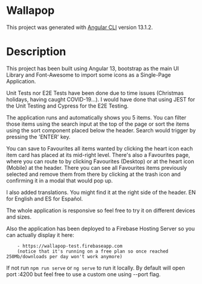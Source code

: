 # Wallapop

This project was generated with [Angular CLI](https://github.com/angular/angular-cli) version 13.1.2.

# Description

This project has been built using Angular 13, bootstrap as the main UI Library and Font-Awesome to import some icons as a Single-Page Application.

Unit Tests nor E2E Tests have been done due to time issues (Christmas holidays, having caught COVID-19...). I would have done that using JEST for the Unit Testing and Cypress for the E2E Testing.

The application runs and automatically shows you 5 items. You can filter those items using the search input at the top of the page or sort the items using the sort component placed below the header. Search would trigger by pressing the 'ENTER' key.

You can save to Favourites all items wanted by clicking the heart icon each item card has placed at its mid-right level. There's also a Favourites page, where you can route to by clicking Favourites (Desktop) or at the heart icon (Mobile) at the header. There you can see all Favourites items previously selected and remove them from there by clicking at the trash icon and confirming it in a modal that would pop up.

I also added translations. You might find it at the right side of the header. EN for English and ES for Español.

The whole application is responsive so feel free to try it on different devices and sizes.

Also the application has been deployed to a Firebase Hosting Server so you can actually display it here:

        - https://wallapop-test.firebaseapp.com
        (notice that it's running on a free plan so once reached 250Mb/downloads per day won't work anymore)

If not run `npm run serve` or `ng serve` to run it locally. By default will open port :4200 but feel free to use a custom one using --port flag.
